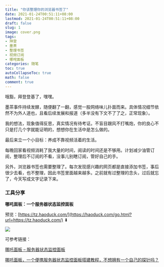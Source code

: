 ```yaml
---
title: "你该整理你的浏览器书签了"
date: 2021-01-24T00:51:11+08:00
lastmod: 2021-01-24T00:51:11+08:00
draft: false
slug: 1
image: cover.png
tags:
- 拜登
- 墨茶
- 整理书签
- 视频订阅
- 哪咤面板
categories: 随笔
toc: true
autoCollapseToc: true
math: false
comment: true
---
```

哦豁，拜登登基了，嘿嘿。

墨茶事件持续发酵，随便翻了一翻，感觉一股网络味儿扑面而来。具体情况细节依然不为外人道也，且看后续发展和报道（多半没有下文不了了之，正常现象）。

我的想法，现象值得反思，真实情况有待考证。不盲目跟风不打嘴炮，你的良心不只是打几个字就能证明的，想想你在生活中是怎么做的。



最后来立一个小目标：养成不靠视频活着的生活。

每晚回家看视频消耗了我大量的时间，阅读的时间还是不够用。计划减少油管订阅，整理后不订阅的不看，没事儿别瞎订阅，管好自己的手。

另外，浏览器书签也需要整理了。每次发现感兴趣的网页都是直接添加书签，事后很少去看，也不整理，因此书签里面越来越多。之前就有过整理的念头，过后就忘了，今天写成文字记录下来。

### 工具分享

**哪吒面板：一个服务器状态监控面板**

预览：[https://tz.haoduck.com/](https://haoduck.com/go.html?url=https://tz.haoduck.com/) ⬇

![](https://img.dtz9.com/imgs/2021/01/09cb4e97e8f38741.png)

可参考链接：

[哪吒面板 – 服务器状态监控面板](https://1024.ee/index.php/2021/01/16/%e5%93%aa%e5%90%92%e9%9d%a2%e6%9d%bf-%e6%9c%8d%e5%8a%a1%e5%99%a8%e7%8a%b6%e6%80%81%e7%9b%91%e6%8e%a7%e9%9d%a2%e6%9d%bf/)

[哪吒面板，一个便携服务器状态监控面板搭建教程，不想拥有一个自己的探针吗？](https://haoduck.com/644.html)